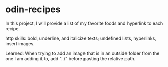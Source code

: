 # odin-recipes 
In this project, I will provide a list of my favorite foods and hyperlink to each recipe.

http skills: bold, underline, and italicize texts; undefined lists, hyperlinks, insert images.

Learned: When trying to add an image that is in an outside folder from the one I am adding it to, add "../" before pasting the relative path.
